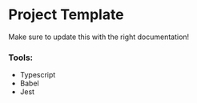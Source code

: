 # Project Template

Make sure to update this with the right documentation!

### Tools:

- Typescript
- Babel
- Jest
